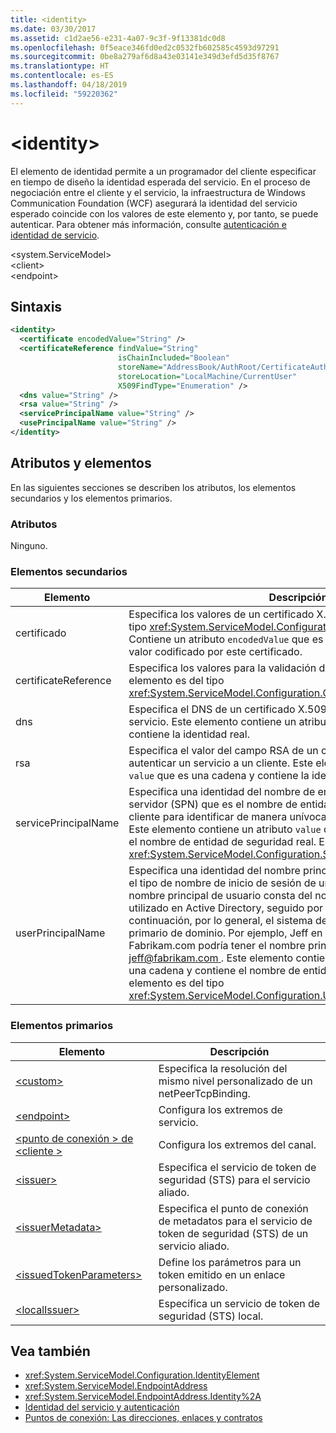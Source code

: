 ```yaml
---
title: <identity>
ms.date: 03/30/2017
ms.assetid: c1d2ae56-e231-4a07-9c3f-9f13381dc0d8
ms.openlocfilehash: 0f5eace346fd0ed2c0532fb602585c4593d97291
ms.sourcegitcommit: 0be8a279af6d8a43e03141e349d3efd5d35f8767
ms.translationtype: HT
ms.contentlocale: es-ES
ms.lasthandoff: 04/18/2019
ms.locfileid: "59220362"
---
```

# <a name="identity"></a>\<identity>
El elemento de identidad permite a un programador del cliente especificar en tiempo de diseño la identidad esperada del servicio. En el proceso de negociación entre el cliente y el servicio, la infraestructura de Windows Communication Foundation (WCF) asegurará la identidad del servicio esperado coincide con los valores de este elemento y, por tanto, se puede autenticar. Para obtener más información, consulte [autenticación e identidad de servicio](../../../../../docs/framework/wcf/feature-details/service-identity-and-authentication.md).  
  
 \<system.ServiceModel>  
\<client>  
\<endpoint>  
  
## <a name="syntax"></a>Sintaxis  
  
```xml  
<identity>
  <certificate encodedValue="String" />
  <certificateReference findValue="String"
                        isChainIncluded="Boolean"
                        storeName="AddressBook/AuthRoot/CertificateAuthority/Disallowed/My/Root/TrustedPeople/TrustedPublisher"
                        storeLocation="LocalMachine/CurrentUser"
                        X509FindType="Enumeration" />
  <dns value="String" />
  <rsa value="String" />
  <servicePrincipalName value="String" />
  <usePrincipalName value="String" />
</identity>
```  
  
## <a name="attributes-and-elements"></a>Atributos y elementos  
 En las siguientes secciones se describen los atributos, los elementos secundarios y los elementos primarios.  
  
### <a name="attributes"></a>Atributos  
 Ninguno.  
  
### <a name="child-elements"></a>Elementos secundarios  
  
|Elemento|Descripción|  
|-------------|-----------------|  
|certificado|Especifica los valores de un certificado X.509. Este elemento es del tipo <xref:System.ServiceModel.Configuration.CertificateElement>. Contiene un atributo `encodedValue` que es una cadena, que especifica el valor codificado por este certificado.|  
|certificateReference|Especifica los valores para la validación del certificado X.509. Este elemento es del tipo <xref:System.ServiceModel.Configuration.CertificateReferenceElement>.|  
|dns|Especifica el DNS de un certificado X.509 usado para autenticar un servicio. Este elemento contiene un atributo `value` que es una cadena y contiene la identidad real.|  
|rsa|Especifica el valor del campo RSA de un certificado X.509 usado para autenticar un servicio a un cliente. Este elemento contiene un atributo `value` que es una cadena y contiene la identidad real.|  
|servicePrincipalName|Especifica una identidad del nombre de entidad de seguridad de servidor (SPN) que es el nombre de entidad de seguridad usado por un cliente para identificar de manera unívoca una instancia de un servicio. Este elemento contiene un atributo `value` que es una cadena y contiene el nombre de entidad de seguridad real. Este elemento es del tipo <xref:System.ServiceModel.Configuration.ServicePrincipalNameElement>.|  
|userPrincipalName|Especifica una identidad del nombre principal del usuario (UPN), que es el tipo de nombre de inicio de sesión de un usuario en una red. El nombre principal de usuario consta del nombre del objeto de usuario utilizado en Active Directory, seguido por el símbolo de arroba (\@) y, a continuación, por lo general, el sistema de nombres de dominio primario de dominio. Por ejemplo, Jeff en el árbol de dominios de Fabrikam.com podría tener el nombre principal de usuario [ jeff@fabrikam.com ](mailto:jeffsmith@fabrikam.com).  Este elemento contiene un atributo `value` que es una cadena y contiene el nombre de entidad de seguridad real. Este elemento es del tipo <xref:System.ServiceModel.Configuration.UserPrincipalNameElement>.|  
  
### <a name="parent-elements"></a>Elementos primarios  
  
|Elemento|Descripción|  
|-------------|-----------------|  
|[\<custom>](../../../../../docs/framework/configure-apps/file-schema/wcf/custom.md)|Especifica la resolución del mismo nivel personalizado de un netPeerTcpBinding.|  
|[\<endpoint>](endpoint-element.md)|Configura los extremos de servicio.|  
|[\<punto de conexión > de \<cliente >](endpoint-of-client.md)|Configura los extremos del canal.|  
|[\<issuer>](../../../../../docs/framework/configure-apps/file-schema/wcf/issuer.md)|Especifica el servicio de token de seguridad (STS) para el servicio aliado.|  
|[\<issuerMetadata>](../../../../../docs/framework/configure-apps/file-schema/wcf/issuermetadata.md)|Especifica el punto de conexión de metadatos para el servicio de token de seguridad (STS) de un servicio aliado.|  
|[\<issuedTokenParameters>](../../../../../docs/framework/configure-apps/file-schema/wcf/issuedtokenparameters.md)|Define los parámetros para un token emitido en un enlace personalizado.|  
|[\<localIssuer>](../../../../../docs/framework/configure-apps/file-schema/wcf/localissuer.md)|Especifica un servicio de token de seguridad (STS) local.|  
  
## <a name="see-also"></a>Vea también

- <xref:System.ServiceModel.Configuration.IdentityElement>
- <xref:System.ServiceModel.EndpointAddress>
- <xref:System.ServiceModel.EndpointAddress.Identity%2A>
- [Identidad del servicio y autenticación](../../../../../docs/framework/wcf/feature-details/service-identity-and-authentication.md)
- [Puntos de conexión: Las direcciones, enlaces y contratos](../../../../../docs/framework/wcf/feature-details/endpoints-addresses-bindings-and-contracts.md)
